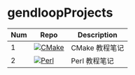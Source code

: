 # gendloopProjects

| **Num** | **Repo** | **Description** |
| ---- | ---- | ---- |
| 1 | [![CMake](https://img.shields.io/static/v1?label=Project&message=CMake&color=blue)](https://github.com/gendloop/CMake)| CMake 教程笔记 |
| 2 | [![Perl](https://img.shields.io/static/v1?label=Project&message=Perl&color=blue)](https://github.com/gendloop/Perl)| Perl 教程笔记 |
